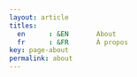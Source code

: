 ```yaml
---
layout: article
titles:
  en      : &EN       About
  fr      : &FR       À propos
key: page-about
permalink: about
---
```


    
